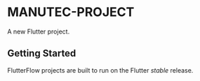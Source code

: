 # MANUTEC-PROJECT

A new Flutter project.

## Getting Started

FlutterFlow projects are built to run on the Flutter _stable_ release.
